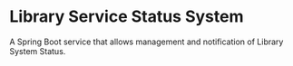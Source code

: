 # Library Service Status System

A Spring Boot service that allows management and notification of Library System Status.
